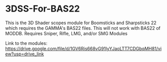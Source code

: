 # 3DSS-For-BAS22

This is the 3D Shader scopes module for Boomsticks and Sharpsticks 22 which requires the GAMMA's BAS22 files. This will not work with BAS22 of MODDB. Requires Sniper, Rifle, LMG, and/or SMG Modules

Link to the modules:
https://drive.google.com/file/d/1GV6Ris668vG91IyYJaoLTT7CDGbqMH81/view?usp=drive_link


